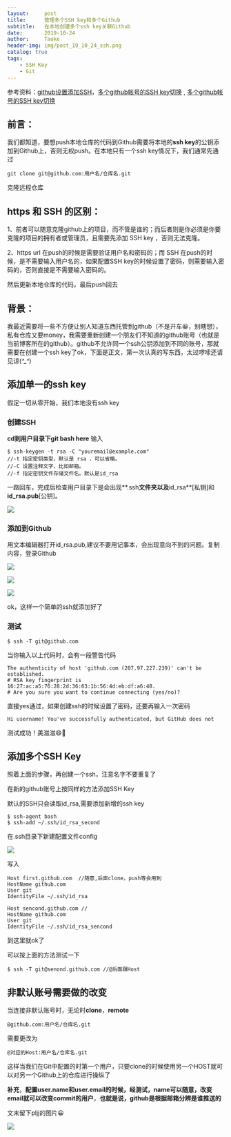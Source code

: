 ```yaml
---
layout:     post
title:      管理多个SSH key和多个Github
subtitle:   在本地创建多个ssh key关联Github
date:       2019-10-24
author:     Taoke
header-img: img/post_19_10_24_ssh.png
catalog: true
tags:
    - SSH Key
    - Git
---
```


参考资料：[github设置添加SSH](https://blog.csdn.net/binyao02123202/article/details/20130891)，[多个github帐号的SSH key切换](http://ju.outofmemory.cn/entry/143690)   ,    [多个github帐号的SSH key切换](https://blog.csdn.net/itmyhome1990/article/details/42643233?utm_source=tuicool&utm_medium=referral)

## 前言：

我们都知道，要想push本地仓库的代码到Github需要将本地的**ssh key**的公钥添加到Github上，否则无权push。在本地只有一个ssh key情况下，我们通常先通过

```
git clone git@github.com:用户名/仓库名.git
```

克隆远程仓库

## https 和 SSH 的区别：

1、前者可以随意克隆github上的项目，而不管是谁的；而后者则是你必须是你要克隆的项目的拥有者或管理员，且需要先添加 SSH key ，否则无法克隆。

2、https url 在push的时候是需要验证用户名和密码的；而 SSH 在push的时候，是不需要输入用户名的，如果配置SSH key的时候设置了密码，则需要输入密码的，否则直接是不需要输入密码的。

然后更新本地仓库的代码，最后push回去

## 背景：

我最近需要将一些不方便让别人知道东西托管到github（不是开车😀，别瞎想），私有仓库又要money，我需要重新创建一个朋友们不知道的github账号（也就是当前博客所在的github）。github不允许同一个ssh公钥添加到不同的账号，那就需要在创建一个ssh key了ok，下面是正文，第一次认真的写东西，太过啰嗦还请见谅(*^_^*)

## 添加单一的ssh key

假定一切从零开始，我们本地没有ssh key

###  创建SSH

**cd到用户目录下git bash here** 输入

```shell
$ ssh-keygen -t rsa -C "youremail@example.com"
//-t 指定密钥类型，默认是 rsa ，可以省略。
//-C 设置注释文字，比如邮箱。
//-f 指定密钥文件存储文件名。默认是id_rsa
```

一路回车，完成后检查用户目录下是会出现**.ssh**文件夹以及**id_rsa**[私钥]和**id_rsa.pub**[公钥]。

![](http://ww1.sinaimg.cn/large/006nB4gFly1g89fyzu8aaj30uu0ah0ti.jpg)

### 添加到Github

用文本编辑器打开id_rsa.pub,建议不要用记事本，会出现意向不到的问题。复制内容，登录Github

![](http://ww1.sinaimg.cn/large/006nB4gFly1g89fdj9voaj30g30g23zl.jpg)

![](http://ww1.sinaimg.cn/mw690/006nB4gFly1g89fgkii5dj30yw0aowf6.jpg)

![](http://ww1.sinaimg.cn/large/006nB4gFly1g89fjbhnmoj30tp0esq3f.jpg)

ok，这样一个简单的ssh就添加好了

### 测试

```shell
$ ssh -T git@github.com
```

当你输入以上代码时，会有一段警告代码

```shell
The authenticity of host 'github.com (207.97.227.239)' can't be established.
# RSA key fingerprint is 16:27:ac:a5:76:28:2d:36:63:1b:56:4d:eb:df:a6:48.
# Are you sure you want to continue connecting (yes/no)?
```

直接yes通过，如果创建ssh的时候设置了密码，还要再输入一次密码

```
Hi username! You've successfully authenticated, but GitHub does not
```

测试成功！美滋滋😄🐒

## 添加多个SSH Key

照着上面的步骤，再创建一个ssh，注意名字不要重复了

在新的github账号上按同样的方法添加SSH Key

默认的SSH只会读取id_rsa,需要添加新增的ssh key

```shell
$ ssh-agent bash
$ ssh-add ~/.ssh/id_rsa_second
```

在.ssh目录下新建配置文件config

![](http://ww1.sinaimg.cn/large/006nB4gFly1g89gi8c3tjj30gt00qdfm.jpg)

写入

```
Host first.github.com  //随意,后面clone，push等会用到
HostName github.com
User git
IdentityFile ~/.ssh/id_rsa    

Host sencond.github.com //
HostName github.com
User git
IdentityFile ~/.ssh/id_rsa_sencond

```

到这里就ok了

可以按上面的方法测试一下

```shell
$ ssh -T git@senond.github.com //@后面跟Host
```

## 非默认账号需要做的改变

当连接非默认账号时，无论时**clone**，**remote**

```
@github.com:用户名/仓库名.git
```

需要更改为

```
@对应的Host:用户名/仓库名.git
```

这样当我们在Git中配置的时第一个用户，只要clone的时候使用另一个HOST就可以对另一个Github上的仓库进行操纵了

**补充**，**配置user.name和user.email的时候，经测试，name可以随意，改变email就可以改变commit的用户**，**也就是说，github是根据邮箱分辨是谁推送的**

文末留下pljj的图片😀

![](https://pic4.zhimg.com/80/v2-88cc06717bbd238b1c07fd20bbf27c46_hd.jpg)
